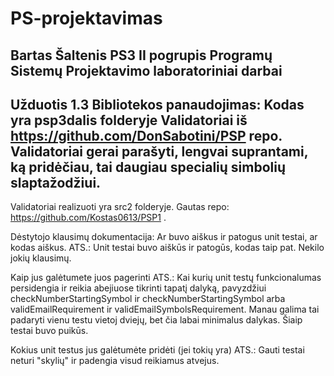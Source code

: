 # PS-projektavimas
Bartas Šaltenis PS3 II pogrupis Programų Sistemų Projektavimo laboratoriniai darbai
------------------------------------------------------------
Užduotis 1.3 Bibliotekos panaudojimas:
Kodas yra psp3dalis folderyje
Validatoriai iš https://github.com/DonSabotini/PSP repo.
Validatoriai gerai parašyti, lengvai suprantami, ką pridėčiau, tai daugiau specialių simbolių slaptažodžiui.
------------------------------------------------------------
Validatoriai realizuoti yra src2 folderyje. Gautas repo: https://github.com/Kostas0613/PSP1 .

Dėstytojo klausimų dokumentacija:
Ar buvo aiškus ir patogus unit testai, ar kodas aiškus.
	ATS.: Unit testai buvo aiškūs ir patogūs, kodas taip pat. Nekilo jokių klausimų.
  
Kaip jus galėtumete juos pagerinti
	ATS.: Kai kurių unit testų funkcionalumas persidengia ir reikia abejiuose tikrinti tapatį dalyką, pavyzdžiui checkNumberStartingSymbol ir checkNumberStartingSymbol arba validEmailRequirement ir validEmailSymbolsRequirement. Manau galima tai padaryti vienu testu vietoj dviejų, bet čia labai minimalus dalykas. Šiaip testai buvo puikūs.
  
Kokius unit testus jus galėtumėte pridėti (jei tokių yra)
	ATS.: Gauti testai neturi "skylių" ir padengia visud reikiamus atvejus.
